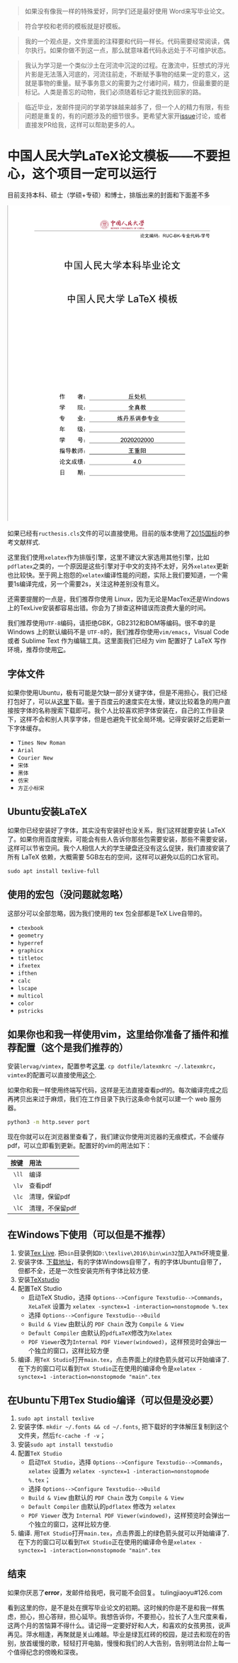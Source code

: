 > 如果没有像我一样的特殊爱好，同学们还是最好使用 Word来写毕业论文。

> 符合学校和老师的模板就是好模板。

> 我的一个观点是，文件里面的注释要和代码一样长。代码需要经常阅读，偶尔执行。如果你做不到这一点，那么就意味着代码永远处于不可维护状态。

> 我认为学习是一个类似沙土在河流中沉淀的过程。在激流中，狂想式的浮光片影是无法落入河底的，河流往前走，不断赋予事物的结果一定的意义，这就是事物的重量。赋予事务意义的需要为之付诸时间，精力，但最重要的是标记。人类是善忘的动物，我们必须随着标记才能找到回家的路。

> 临近毕业，发邮件提问的学弟学妹越来越多了，但一个人的精力有限，有些问题是重复的，有的问题涉及的细节很多。更希望大家开[issue](https://github.com/GH1995/RUC-thesis-template-for-LaTeX/issues)讨论，或者直接发PR给我，这样可以帮助更多的人。

# 中国人民大学LaTeX论文模板——不要担心，这个项目一定可以运行

目前支持本科、硕士（学硕+专硕）和博士，排版出来的封面和下面差不多

![example](./figures/Snipaste_2020-06-17_03-55-47.png)

如果已经有`ructhesis.cls`文件的可以直接使用。目前的版本使用了[2015国标](https://github.com/ustctug/gbt-7714-2015)的参考文献样式.

这里我们使用`xelatex`作为排版引擎，这里不建议大家选用其他引擎，比如`pdflatex`之类的，一个原因是这些引擎对于中文的支持不太好，另外`xelatex`更新也比较快。至于网上抱怨的`xelatex`编译性能的问题，实际上我们要知道，一个需要1s编译完成，另一个需要2s，关注这种差别没有意义。

还需要提醒的一点是，我们推荐你使用 Linux，因为无论是MacTex还是Windows上的TexLive安装都容易出错。你会为了排查这种错误而浪费大量的时间。

我们推荐使用`UTF-8`编码，请拒绝GBK，GB2312和BOM等编码。很不幸的是 Windows 上的默认编码不是 `UTF-8`的，我们推荐你使用`vim/emacs`，Visual Code 或者 Sublime Text  作为编辑工具。这里面我们已经为 vim 配置好了 LaTeX 写作环境，推荐你使用[它](https://github.com/GH1995/vimrc)。


## 字体文件

如果你使用Ubuntu，极有可能是欠缺一部分关键字体，但是不用担心，我们已经打包好了，可以从[这里](http://pan.baidu.com/s/1eRFJXnW)下载。鉴于百度云的速度实在太慢，建议比较着急的用户直接按字体的名称搜索下载即可。我个人比较喜欢把字体安装在，自己的工作目录下，这样不会和别人共享字体，但是也避免干扰全局环境。记得安装好之后更新一下字体缓存。

- `Times New Roman`
- `Arial`
- `Courier New`
- `宋体`
- `黑体`
- `仿宋`
- `方正小标宋`


## Ubuntu安装LaTeX

如果你已经安装好了字体，其实没有安装好也没关系，我们这样就要安装 LaTeX 了。如果你用百度搜索，可能会有些人告诉你那些包需要安装，那些不需要安装，这样可以节省空间。我个人相信人大的学生硬盘还没有这么促狭，我们直接安装了所有 LaTeX 依赖，大概需要 5GB左右的空间，这样可以避免以后的口水官司。

```shell
sudo apt install texlive-full
```

## 使用的宏包（没问题就忽略）

这部分可以全部忽略，因为我们使用的 tex 包全部都是TeX Live自带的。

- `ctexbook`
- `geometry`
- `hyperref`
- `graphicx`
- `titletoc`
- `ifxetex`
- `ifthen`
- `calc`
- `lscape`
- `multicol`
- `color`
- `pstricks`

## 如果你也和我一样使用vim，这里给你准备了插件和推荐配置（这个是我们推荐的）

安装`lervag/vimtex`，配置参考[这里](https://github.com/GH1995). `cp dotfile/latexmkrc ~/.latexmkrc`，`vimtex`的配置可以直接使用[这个](https://github.com/GH1995/vimrc/blob/master/config/vimtex.vim).

如果你和我一样使用终端写代码，这样是无法直接查看pdf的。每次编译完成之后再拷贝出来过于麻烦，我们在工作目录下执行这条命令就可以建一个 web 服务器。

```sh
python3 -m http.sever port
```
现在你就可以在浏览器里查看了，我们建议你使用浏览器的无痕模式，不会缓存pdf，可以立即看到更新。配置好的vim的用法如下：

| 按键  | 用法            |
|------:|:----------------|
| `\ll` | 编译            |
| `\lv` | 查看pdf         |
| `\lc` | 清理，保留pdf   |
| `\lC` | 清理，不保留pdf |

## 在Windows下使用（可以但是不推荐）

1. 安装[Tex Live](http://www.tug.org/texlive). 把`bin`目录例如`D:\texlive\2016\bin\win32`加入`PATH`环境变量.
2. 安装字体. [下载地址](http://pan.baidu.com/s/1eRFJXnW)，有的字体Windows自带了，有的字体Ubuntu自带了，但都不全，还是一次性安装完所有字体比较方便.
3. 安装[TeXstudio](http://texstudio.sourceforge.net)
4. 配置TeX Studio
    - 启动TeX Studio，选择 `Options-->Configure Texstudio-->Commands`，`XeLaTeX` 设置为 `xelatex -synctex=1 -interaction=nonstopmode %.tex`
    - 选择 `Options-->Configure Texstudio-->Build`
    - `Build & View` 由默认的 `PDF Chain` 改为 `Compile & View`
    - `Default Compiler` 由默认的`pdfLaTeX`修改为`Xelatex`
    - `PDF Viewer`改为`Internal PDF Viewer(windowed)`，这样预览时会弹出一个独立的窗口，这样比较方便
5. 编译. 用`TeX Studio`打开`main.tex`，点击界面上的绿色箭头就可以开始编译了. 在下方的窗口可以看到`TeX Studio`正在使用的编译命令是`xelatex -synctex=1 -interaction=nonstopmode "main".tex`

## 在Ubuntu下用Tex Studio编译（可以但是没必要）
1. `sudo apt install texlive`
2. 安装字体. `mkdir ~/.fonts && cd ~/.fonts`, 把下载好的字体解压复制到这个文件夹，然后`fc-cache -f -v`；
3. 安装`sudo apt install texstudio`
4. 配置`TeX Studio`
    - 启动`TeX Studio`，选择 `Options-->Configure Texstudio-->Commands`，`xelatex` 设置为 `xelatex -synctex=1 -interaction=nonstopmode %.tex`；
    - 选择 `Options-->Configure Texstudio-->Build`
    - `Build & View` 由默认的 `PDF Chain` 改为 `Compile & View`
    - `Default Compiler` 由默认的`pdflatex` 修改为 `xelatex`
    - `PDF Viewer` 改为 `Internal PDF Viewer(windowed)`，这样预览时会弹出一个独立的窗口，这样比较方便.
5. 编译. 用`TeX Studio`打开`main.tex`，点击界面上的绿色箭头就可以开始编译了. 在下方的窗口可以看到`TeX Studio`正在使用的编译命令是`xelatex -synctex=1 -interaction=nonstopmode "main".tex`

## 结束

如果你厌恶了**error**，发邮件给我吧，我可能不会回复。 tulingjiaoyu#126.com


看到这里的你，是不是处在撰写毕业论文的初期。这时候的你是不是和我一样焦虑，担心，担心答辩，担心延毕。我想告诉你，不要担心，拉长了人生尺度来看，这两个月的苦恼算不得什么。请记得一定要好好和人大，和喜欢的女孩男孩，说声再见。萍水相逢，再聚就是关山难越。毕业是绿瓦红砖的校园，是过去和现在的告别，放首缓慢的歌，轻轻打开电脑，慢慢和我们的人大告别，告别明法台阶上每一个值得纪念的傍晚和深夜。
